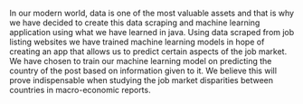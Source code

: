 

In our modern world, data is one of the most valuable assets and that is why we have decided
to create this data scraping and machine learning application using what we have learned in
java.
Using data scraped from job listing websites we have trained machine learning models in hope
of creating an app that allows us to predict certain aspects of the job market.
We have chosen to train our machine learning model on predicting the country of the post based
on information given to it.
We believe this will prove indispensable when studying the job market disparities between
countries in macro-economic reports.
